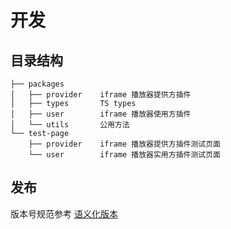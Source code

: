 # 开发

## 目录结构

```
├── packages
│   ├── provider	iframe 播放器提供方插件
│   ├── types		TS types
│   ├── user		iframe 播放器使用方插件
│   └── utils		公用方法
└── test-page
    ├── provider	iframe 播放器提供方插件测试页面
    └── user		iframe 播放器实用方插件测试页面
```

## 发布

版本号规范参考 [语义化版本](https://semver.org/lang/zh-CN/)
